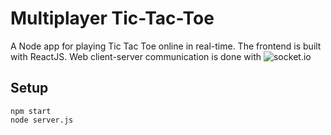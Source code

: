 # Multiplayer Tic-Tac-Toe
A Node app for playing Tic Tac Toe online in real-time.
The frontend is built with ReactJS. Web client-server communication is done with ![socket.io](https://github.com/socketio)


## Setup
```
npm start
node server.js
```